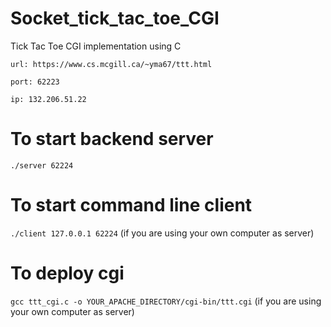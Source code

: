 # Socket_tick_tac_toe_CGI
Tick Tac Toe CGI implementation using C

``
url: https://www.cs.mcgill.ca/~yma67/ttt.html
``

``
port: 62223
``

``
ip: 132.206.51.22
``

# To start backend server
``
./server 62224
``

# To start command line client
``
./client 127.0.0.1 62224
``
(if you are using your own computer as server)

# To deploy cgi
``
gcc ttt_cgi.c -o YOUR_APACHE_DIRECTORY/cgi-bin/ttt.cgi
``
(if you are using your own computer as server)

